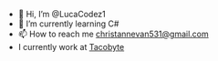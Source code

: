 - 👋 Hi, I’m @LucaCodez1
- 🌱 I’m currently learning C#
- 📫 How to reach me christannevan531@gmail.com
- I currently work at [Tacobyte](https://github.com/team-tacobyte)

<!---
LucaCodez1/LucaCodez1 is a ✨ special ✨ repository because its `README.md` (this file) appears on your GitHub profile.
You can click the Preview link to take a look at your changes.
--->
